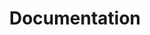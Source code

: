 ---
title: 'Documentation'
description: ''
layout: 'layouts/docs-landing.njk'
type: landing
i18n:
  projects:
    tools:
      heading: 'Tools'
    crx:
      heading: 'Extensions & Web Store'
    architecture:
      heading: 'Architecture'
    infrastructure:
      heading: 'Infrastructure'
---